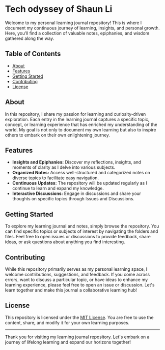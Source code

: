 # Tech odyssey of Shaun Li

Welcome to my personal learning journal repository! This is where I document my continuous journey of learning, insights, and personal growth. Here, you'll find a collection of valuable notes, epiphanies, and wisdom gathered along the way.

## Table of Contents

- [About](#about)
- [Features](#features)
- [Getting Started](#getting-started)
- [Contributing](#contributing)
- [License](#license)

## About

In this repository, I share my passion for learning and curiosity-driven exploration. Each entry in the learning journal captures a specific topic, concept, or learning experience that has enriched my understanding of the world. My goal is not only to document my own learning but also to inspire others to embark on their own enlightening journey.

## Features

- **Insights and Epiphanies:** Discover my reflections, insights, and moments of clarity as I delve into various subjects.
- **Organized Notes:** Access well-structured and categorized notes on diverse topics to facilitate easy navigation.
- **Continuous Updates:** The repository will be updated regularly as I continue to learn and expand my knowledge.
- **Interactive Discussions:** Engage in discussions and share your thoughts on specific topics through Issues and Discussions.

## Getting Started

To explore my learning journal and notes, simply browse the repository. You can find specific topics or subjects of interest by navigating the folders and files. Feel free to open issues or discussions to provide feedback, share ideas, or ask questions about anything you find interesting.

## Contributing

While this repository primarily serves as my personal learning space, I welcome contributions, suggestions, and feedback. If you come across errors, want to discuss a particular topic, or have ideas to enhance my learning experience, please feel free to open an issue or discussion. Let's learn together and make this journal a collaborative learning hub!

## License

This repository is licensed under the [MIT License](LICENSE). You are free to use the content, share, and modify it for your own learning purposes.

---

Thank you for visiting my learning journal repository. Let's embark on a journey of lifelong learning and expand our horizons together!
